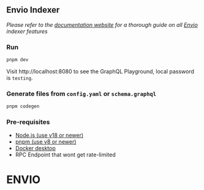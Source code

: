 ## Envio Indexer

*Please refer to the [documentation website](https://docs.envio.dev) for a thorough guide on all [Envio](https://envio.dev) indexer features*

### Run

```bash
pnpm dev
```

Visit http://localhost:8080 to see the GraphQL Playground, local password is `testing`.

### Generate files from `config.yaml` or `schema.graphql`

```bash
pnpm codegen
```

### Pre-requisites

- [Node.js (use v18 or newer)](https://nodejs.org/en/download/current)
- [pnpm (use v8 or newer)](https://pnpm.io/installation)
- [Docker desktop](https://www.docker.com/products/docker-desktop/)
- RPC Endpoint that wont get rate-limited
# ENVIO
